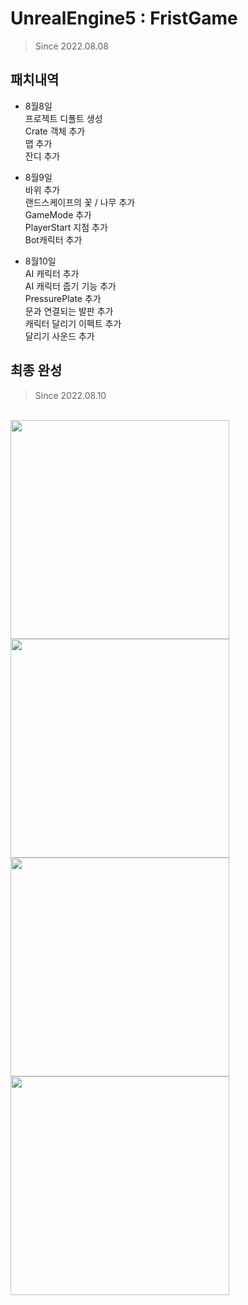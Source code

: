 # UnrealEngine5 : FristGame
> Since 2022.08.08

## 패치내역
- 8월8일  
프로젝트 디폴트 생성    
Crate 객체 추가   
맵 추가  
잔디 추가    

- 8월9일  
바위 추가   
랜드스케이프의 꽃 / 나무 추가  
GameMode 추가  
PlayerStart 지점 추가  
Bot캐릭터 추가 

- 8월10일  
AI 캐릭터 추가  
AI 캐릭터 줍기 기능 추가  
PressurePlate 추가  
문과 연결되는 발판 추가  
캐릭터 달리기 이펙트 추가  
달리기 사운드 추가  

## 최종 완성
>Since 2022.08.10

<br>
<img src='./Images/Bot.png' width=350/>
<img src='./Images/All.png' width=350/>
<img src='./Images/Open.png' width=350/>
<img src='./Images/Close.png' width=350/>
<br>

